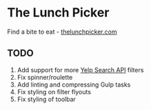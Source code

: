 # The Lunch Picker

Find a bite to eat - [thelunchpicker.com](https://thelunchpicker.com)

## TODO

1. Add support for more [Yelp Search API](https://www.yelp.com/developers/documentation/v3/business_search) filters
1. Fix spinner/roulette
1. Add linting and compressing Gulp tasks
1. Fix styling on filter flyouts
1. Fix styling of toolbar
